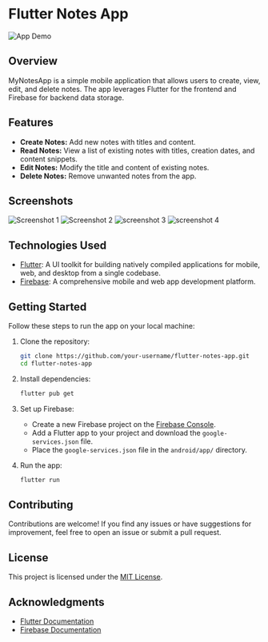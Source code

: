 # Flutter Notes App

![App Demo](link_to_screenshot_or_demo.gif)

## Overview

MyNotesApp is a simple mobile application that allows users to create, view, edit, and delete notes. The app leverages Flutter for the frontend and Firebase for backend data storage.

## Features

- **Create Notes:** Add new notes with titles and content.
- **Read Notes:** View a list of existing notes with titles, creation dates, and content snippets.
- **Edit Notes:** Modify the title and content of existing notes.
- **Delete Notes:** Remove unwanted notes from the app.

## Screenshots

![Screenshot 1](https://i.imgur.com/W2Np1Ns.png)
![Screenshot 2](https://i.imgur.com/bdNwUXC.png)
![screenshot 3](https://i.imgur.com/lyQPydR.png)
![screenshot 4](https://i.imgur.com/U7lisNh.png)



## Technologies Used

- [Flutter](https://flutter.dev/): A UI toolkit for building natively compiled applications for mobile, web, and desktop from a single codebase.
- [Firebase](https://firebase.google.com/): A comprehensive mobile and web app development platform.

## Getting Started

Follow these steps to run the app on your local machine:

1. Clone the repository:

    ```bash
    git clone https://github.com/your-username/flutter-notes-app.git
    cd flutter-notes-app
    ```

2. Install dependencies:

    ```bash
    flutter pub get
    ```

3. Set up Firebase:

    - Create a new Firebase project on the [Firebase Console](https://console.firebase.google.com/).
    - Add a Flutter app to your project and download the `google-services.json` file.
    - Place the `google-services.json` file in the `android/app/` directory.

4. Run the app:

    ```bash
    flutter run
    ```

## Contributing

Contributions are welcome! If you find any issues or have suggestions for improvement, feel free to open an issue or submit a pull request.

## License

This project is licensed under the [MIT License](LICENSE).

## Acknowledgments

- [Flutter Documentation](https://flutter.dev/docs)
- [Firebase Documentation](https://firebase.google.com/docs)

